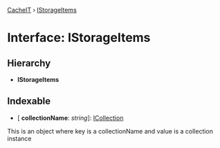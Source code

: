 [CacheIT](../globals.md) › [IStorageItems](istorageitems.md)

# Interface: IStorageItems

## Hierarchy

* **IStorageItems**

## Indexable

* \[ **collectionName**: *string*\]: [ICollection](icollection.md)

This is an object where key is a collectionName and value is a collection instance
